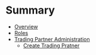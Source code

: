 # Summary

* [Overview](README.md)
* [Roles](chapter_1/README.md)
* [Trading Partner Administration](trading_partner_administration/README.md)
   * [Create Trading Pratner ](trading_partner_administration/create_trading_pratner.md)

